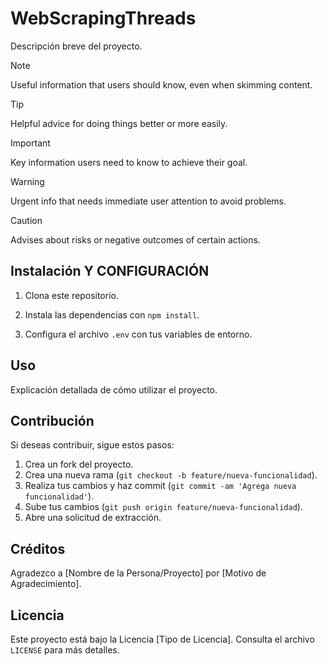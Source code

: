 # WebScrapingThreads
Descripción breve del proyecto.

> [!NOTE]
> Useful information that users should know, even when skimming content.

> [!TIP]
> Helpful advice for doing things better or more easily.

> [!IMPORTANT]
> Key information users need to know to achieve their goal.

> [!WARNING]
> Urgent info that needs immediate user attention to avoid problems.

> [!CAUTION]
> Advises about risks or negative outcomes of certain actions.

## Instalación Y CONFIGURACIÓN

1. Clona este repositorio.
2. Instala las dependencias con `npm install`.

3. Configura el archivo `.env` con tus variables de entorno.

## Uso

Explicación detallada de cómo utilizar el proyecto.

## Contribución

Si deseas contribuir, sigue estos pasos:
1. Crea un fork del proyecto.
2. Crea una nueva rama (`git checkout -b feature/nueva-funcionalidad`).
3. Realiza tus cambios y haz commit (`git commit -am 'Agrega nueva funcionalidad'`).
4. Sube tus cambios (`git push origin feature/nueva-funcionalidad`).
5. Abre una solicitud de extracción.

## Créditos

Agradezco a [Nombre de la Persona/Proyecto] por [Motivo de Agradecimiento].

## Licencia

Este proyecto está bajo la Licencia [Tipo de Licencia]. Consulta el archivo `LICENSE` para más detalles.
